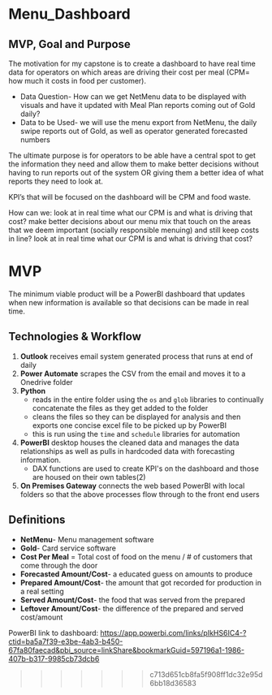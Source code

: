# Menu_Dashboard

## MVP, Goal and Purpose
The motivation for my capstone is to create a dashboard to have real time data for operators on which areas are driving their cost per meal (CPM= how much it costs in food per customer).  
-	Data Question- How can we get NetMenu data to be displayed with visuals and have it updated with Meal Plan reports coming out of Gold daily?
-	Data to be Used- we will use the menu export from NetMenu, the daily swipe reports out of Gold, as well as operator generated forecasted numbers

The ultimate purpose is for operators to be able have a central spot to get the information they need and allow them to make better decisions without having to run reports out of the system OR giving them a better idea of what reports they need to look at.  

KPI’s that will be focused on the dashboard will be CPM and food waste.

How can we:
look at in real time what our CPM is and what is driving that cost?
make better decisions about our menu mix that touch on the areas that we deem important (socially responsible menuing) and still keep costs in line?
look at in real time what our CPM is and what is driving that cost?

# MVP
The minimum viable product will be a PowerBI dashboard that updates when new information is available so that decisions can be made in real time.

## Technologies & Workflow
1.  **Outlook** receives email system generated process that runs at end of daily
2.  **Power Automate** scrapes the CSV from the email and moves it to a Onedrive folder
3.  **Python**
      - reads in the entire folder using the `os` and `glob` libraries to continually concatenate the files as they get added to the folder   
      - cleans the files so they can be displayed for analysis and then exports one concise excel file to be picked up by PowerBI
      - this is run using the `time` and `schedule` libraries for automation
4.  **PowerBI** desktop houses the cleaned data and manages the data relationships as well as pulls in hardcoded data with forecasting information.
      - DAX functions are used to create KPI's on the dashboard and those are housed on their own tables(2)
5.  **On Premises Gateway** connects the web based PowerBI with local folders so that the above processes flow through to the front end users

## Definitions
- **NetMenu**- Menu management software
- **Gold**- Card service software
- **Cost Per Meal** = Total cost of food on the menu / # of customers that come through the door
- **Forecasted Amount/Cost**- a educated guess on amounts to produce
- **Prepared Amount/Cost**- the amount that got recorded for production in a real setting
- **Served Amount/Cost**- the food that was served from the prepared
- **Leftover Amount/Cost**- the difference of the prepared and served cost/amount

PowerBI link to dashboard:  https://app.powerbi.com/links/pIkHS6IC4-?ctid=ba5a7f39-e3be-4ab3-b450-67fa80faecad&pbi_source=linkShare&bookmarkGuid=597196a1-1986-407b-b317-9985cb73dcb6


>>>>>>> c713d651cb8fa5f908ff1dc32e95d6bb18d36583
